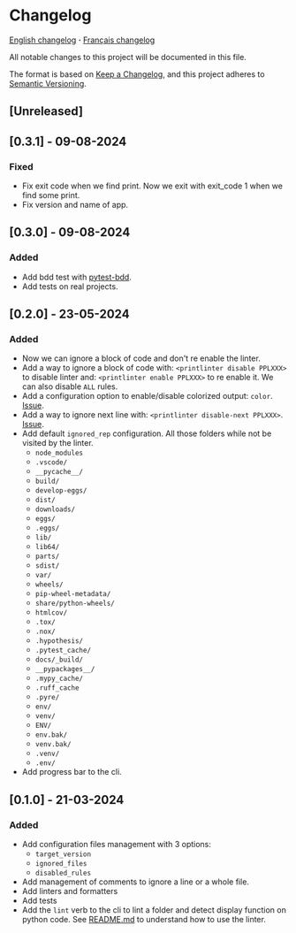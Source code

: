 <!-- markdownlint-disable-file MD024 -->

# Changelog

[English changelog](CHANGELOG.md) **·** [Français changelog](doc/changelog/CHANGELOG.fr.md)

All notable changes to this project will be documented in this file.

The format is based on [Keep a Changelog](https://keepachangelog.com/en/1.0.0/),
and this project adheres to [Semantic Versioning](https://semver.org/spec/v2.0.0.html).

## [Unreleased]

## [0.3.1] - 09-08-2024

### Fixed

- Fix exit code when we find print. Now we exit with exit_code 1 when we find some print.
- Fix version and name of app.

## [0.3.0] - 09-08-2024

### Added

- Add bdd test with [pytest-bdd](https://pytest-bdd.readthedocs.io/en/stable/).
- Add tests on real projects.

## [0.2.0] - 23-05-2024

### Added

- Now we can ignore a block of code and don't re enable the linter.
- Add a way to ignore a block of code with: `<printlinter disable PPLXXX>` to disable
  linter and: `<printlinter enable PPLXXX>` to re enable it. We can also disable
  `ALL` rules.
- Add a configuration option to enable/disable colorized output: `color`.
[Issue](https://github.com/lilisse/printlinter/issues/6).
- Add a way to ignore next line with: `<printlinter disable-next PPLXXX>`.
[Issue](https://github.com/lilisse/printlinter/issues/1).
- Add default `ignored_rep` configuration. All those folders while not be visited by the
  linter.
  - `node_modules`
  - `.vscode/`
  - `__pycache__/`
  - `build/`
  - `develop-eggs/`
  - `dist/`
  - `downloads/`
  - `eggs/`
  - `.eggs/`
  - `lib/`
  - `lib64/`
  - `parts/`
  - `sdist/`
  - `var/`
  - `wheels/`
  - `pip-wheel-metadata/`
  - `share/python-wheels/`
  - `htmlcov/`
  - `.tox/`
  - `.nox/`
  - `.hypothesis/`
  - `.pytest_cache/`
  - `docs/_build/`
  - `__pypackages__/`
  - `.mypy_cache/`
  - `.ruff_cache`
  - `.pyre/`
  - `env/`
  - `venv/`
  - `ENV/`
  - `env.bak/`
  - `venv.bak/`
  - `.venv/`
  - `.env/`
- Add progress bar to the cli.

## [0.1.0] - 21-03-2024

### Added

- Add configuration files management with 3 options:
  - `target_version`
  - `ignored_files`
  - `disabled_rules`
- Add management of comments to ignore a line or a whole file.
- Add linters and formatters
- Add tests
- Add the `lint` verb to the cli to lint a folder and detect display function on python
  code. See [README.md](README.md) to understand how to use the linter.
